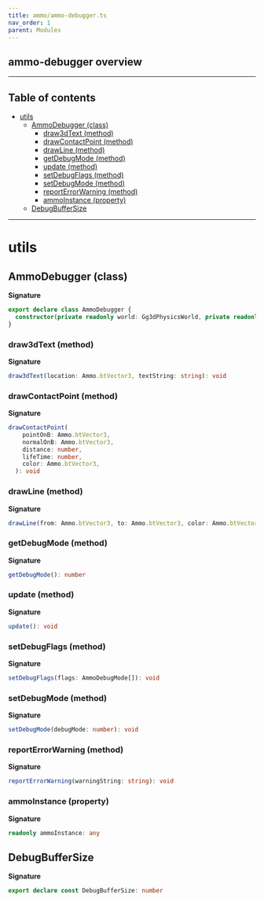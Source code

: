 ```yaml
---
title: ammo/ammo-debugger.ts
nav_order: 1
parent: Modules
---
```


## ammo-debugger overview

---

<h2 class="text-delta">Table of contents</h2>

- [utils](#utils)
  - [AmmoDebugger (class)](#ammodebugger-class)
    - [draw3dText (method)](#draw3dtext-method)
    - [drawContactPoint (method)](#drawcontactpoint-method)
    - [drawLine (method)](#drawline-method)
    - [getDebugMode (method)](#getdebugmode-method)
    - [update (method)](#update-method)
    - [setDebugFlags (method)](#setdebugflags-method)
    - [setDebugMode (method)](#setdebugmode-method)
    - [reportErrorWarning (method)](#reporterrorwarning-method)
    - [ammoInstance (property)](#ammoinstance-property)
  - [DebugBufferSize](#debugbuffersize)

---

# utils

## AmmoDebugger (class)

**Signature**

```ts
export declare class AmmoDebugger {
  constructor(private readonly world: Gg3dPhysicsWorld, private readonly drawer: GgDebugPhysicsDrawer<Point3, Point4>)
}
```

### draw3dText (method)

**Signature**

```ts
draw3dText(location: Ammo.btVector3, textString: string): void
```

### drawContactPoint (method)

**Signature**

```ts
drawContactPoint(
    pointOnB: Ammo.btVector3,
    normalOnB: Ammo.btVector3,
    distance: number,
    lifeTime: number,
    color: Ammo.btVector3,
  ): void
```

### drawLine (method)

**Signature**

```ts
drawLine(from: Ammo.btVector3, to: Ammo.btVector3, color: Ammo.btVector3): void
```

### getDebugMode (method)

**Signature**

```ts
getDebugMode(): number
```

### update (method)

**Signature**

```ts
update(): void
```

### setDebugFlags (method)

**Signature**

```ts
setDebugFlags(flags: AmmoDebugMode[]): void
```

### setDebugMode (method)

**Signature**

```ts
setDebugMode(debugMode: number): void
```

### reportErrorWarning (method)

**Signature**

```ts
reportErrorWarning(warningString: string): void
```

### ammoInstance (property)

**Signature**

```ts
readonly ammoInstance: any
```

## DebugBufferSize

**Signature**

```ts
export declare const DebugBufferSize: number
```
